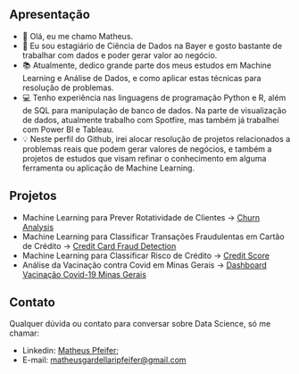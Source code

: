 
## Apresentação
- 👋 Olá, eu me chamo Matheus.
- 👀 Eu sou estagiário de Ciência de Dados na Bayer e gosto bastante de trabalhar com dados e poder gerar valor ao negócio.
- 📚 Atualmente, dedico grande parte dos meus estudos em Machine Learning e Análise de Dados, e como aplicar estas técnicas para resolução de problemas.
- 💻 Tenho experiência nas linguagens de programação Python e R, além de SQL para manipulação de banco de dados. Na parte de visualização de dados, atualmente trabalho com Spotfire, mas também já trabalhei com Power BI e Tableau.
- 💡 Neste perfil do Github, irei alocar resolução de projetos relacionados a problemas reais que podem gerar valores de negócios, e também a projetos de estudos que visam refinar o conhecimento em alguma ferramenta ou aplicação de Machine Learning.

## Projetos
- Machine Learning para Prever Rotatividade de Clientes -> [Churn Analysis](https://github.com/MatheusPfeifer/Churn-Analysis)
- Machine Learning para Classificar Transações Fraudulentas em Cartão de Crédito -> [Credit Card Fraud Detection](https://github.com/MatheusPfeifer/Credit-Card-Fraud-Detection)
- Machine Learning para Classificar Risco de Crédito -> [Credit Score](https://github.com/MatheusPfeifer/Credit-Score)
- Análise da Vacinação contra Covid em Minas Gerais -> [Dashboard Vacinação Covid-19 Minas Gerais](https://github.com/MatheusPfeifer/Analise-Vacinacao-Covid-19-Minas-Gerais)
## Contato
Qualquer dúvida ou contato para conversar sobre Data Science, só me chamar:
- Linkedin: [Matheus Pfeifer](https://www.linkedin.com/in/matheuspfeifer/); 
- E-mail: matheusgardellaripfeifer@gmail.com

<!---
MatheusPfeifer/MatheusPfeifer is a ✨ special ✨ repository because its `README.md` (this file) appears on your GitHub profile.
You can click the Preview link to take a look at your changes.
--->

